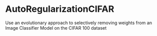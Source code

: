 # AutoRegularizationCIFAR
Use an evolutionary approach to selectively removing weights from an Image Classifier Model on the CIFAR 100 dataset 
